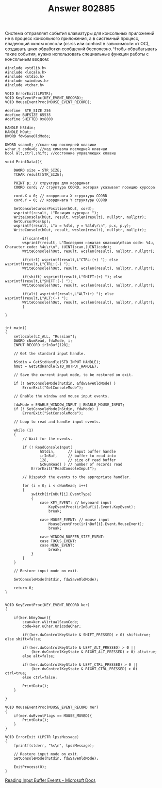 ﻿---
title: "Answer 802885"
se.owner.user_id: 240512
se.owner.display_name: "MSDN.WhiteKnight"
se.owner.link: "https://ru.stackoverflow.com/users/240512/msdn-whiteknight"
se.answer_id: 802885
se.question_id: 801076
se.post_type: answer
se.score: 2
se.is_accepted: True
---
<p>Система отправляет события клавиатуры для консольных приложений не в процесс консольного приложения, а в системный процесс, владеющий окном консоли (csrss или conhost в зависимости от ОС), создавать цикл обработки сообщений бесполезно. Чтобы обрабатывать такие события, нужно использовать специальные функции работы с консольным вводом:</p>

<pre><code>#include &lt;stdlib.h&gt;
#include &lt;locale.h&gt;  
#include &lt;stdio.h&gt;
#include &lt;windows.h&gt;
#include &lt;tchar.h&gt;

VOID ErrorExit(LPSTR);
VOID KeyEventProc(KEY_EVENT_RECORD); 
VOID MouseEventProc(MOUSE_EVENT_RECORD);

#define  STR_SIZE 256
#define BUFSIZE 65535
#define SHIFTED 0x8000

HANDLE hStdin; 
HANDLE hOut;
DWORD fdwSaveOldMode;

DWORD scan=0; //скан-код последней клавиши
wchar_t code=0; //код символа последней клавиши
bool alt,ctrl,shift; //состояние управляющих клавиш

void PrintData(){

    DWORD size = STR_SIZE;
    TCHAR result[STR_SIZE];         

    POINT p; // структура для координат
    COORD cord; // структура COORD, которая указывает позицию курсора

    cord.X = 0; // координата X структуры COORD
    cord.Y = 0; // координата Y структуры COORD

    SetConsoleCursorPosition(hOut, cord);
    wsprintf(result, L"Позиция курсора: ");
    WriteConsole(hOut, result, wcslen(result), nullptr, nullptr);
    GetCursorPos(&amp;p);
    wsprintf(result, L"x = %4ld, y = %4ld\r\n", p.x, p.y);
    WriteConsole(hOut, result, wcslen(result), nullptr, nullptr);

        if(scan!=0){
        wsprintf(result, L"Последняя нажатая клавиша\nScan code: %4u, Character code: %4u\r\n", (UINT)scan,(UINT)code);
        WriteConsole(hOut, result, wcslen(result), nullptr, nullptr);

        if(ctrl) wsprintf(result,L"CTRL:(+) "); else  wsprintf(result,L"CTRL:(-) ");
        WriteConsole(hOut, result, wcslen(result), nullptr, nullptr);

        if(shift) wsprintf(result,L"SHIFT:(+) "); else  wsprintf(result,L"SHIFT:(-) ");
        WriteConsole(hOut, result, wcslen(result), nullptr, nullptr);

        if(alt) wsprintf(result,L"ALT:(+) "); else  wsprintf(result,L"ALT:(-) ");
        WriteConsole(hOut, result, wcslen(result), nullptr, nullptr);
        }     

}


int main() 
{ 
    setlocale(LC_ALL, "Russian");
    DWORD cNumRead, fdwMode, i; 
    INPUT_RECORD irInBuf[128];         

    // Get the standard input handle. 

    hStdin = GetStdHandle(STD_INPUT_HANDLE); 
    hOut = GetStdHandle(STD_OUTPUT_HANDLE);

    // Save the current input mode, to be restored on exit. 

    if (! GetConsoleMode(hStdin, &amp;fdwSaveOldMode) ) 
        ErrorExit("GetConsoleMode"); 

    // Enable the window and mouse input events. 

    fdwMode = ENABLE_WINDOW_INPUT | ENABLE_MOUSE_INPUT; 
    if (! SetConsoleMode(hStdin, fdwMode) ) 
        ErrorExit("SetConsoleMode"); 

    // Loop to read and handle input events. 

    while (1) 
    { 
        // Wait for the events. 

        if (! ReadConsoleInput( 
                hStdin,      // input buffer handle 
                irInBuf,     // buffer to read into 
                128,         // size of read buffer 
                &amp;cNumRead) ) // number of records read 
            ErrorExit("ReadConsoleInput"); 

        // Dispatch the events to the appropriate handler. 

        for (i = 0; i &lt; cNumRead; i++) 
        {
            switch(irInBuf[i].EventType) 
            { 
                case KEY_EVENT: // keyboard input 
                    KeyEventProc(irInBuf[i].Event.KeyEvent); 
                    break; 

                case MOUSE_EVENT: // mouse input 
                    MouseEventProc(irInBuf[i].Event.MouseEvent); 
                    break; 

                case WINDOW_BUFFER_SIZE_EVENT: 
                case FOCUS_EVENT: 
                case MENU_EVENT:   
                    break;                 
            } 
        }
    } 

    // Restore input mode on exit.

    SetConsoleMode(hStdin, fdwSaveOldMode);

    return 0; 
}


VOID KeyEventProc(KEY_EVENT_RECORD ker)
{   

    if(ker.bKeyDown){
        scan=ker.wVirtualScanCode;
        code=ker.uChar.UnicodeChar;

        if((ker.dwControlKeyState &amp; SHIFT_PRESSED) &gt; 0) shift=true; else shift=false;

        if((ker.dwControlKeyState &amp; LEFT_ALT_PRESSED) &gt; 0 || 
            (ker.dwControlKeyState &amp; RIGHT_ALT_PRESSED) &gt; 0) alt=true; 
        else alt=false;

        if((ker.dwControlKeyState &amp; LEFT_CTRL_PRESSED) &gt; 0 || 
            (ker.dwControlKeyState &amp; RIGHT_CTRL_PRESSED) &gt; 0) ctrl=true; 
        else ctrl=false;

        PrintData();
    }

}

VOID MouseEventProc(MOUSE_EVENT_RECORD mer)
{
    if(mer.dwEventFlags == MOUSE_MOVED){
        PrintData();
    }    
}

VOID ErrorExit (LPSTR lpszMessage) 
{ 
    fprintf(stderr, "%s\n", lpszMessage); 

    // Restore input mode on exit.
    SetConsoleMode(hStdin, fdwSaveOldMode);

    ExitProcess(0); 
}
</code></pre>

<p><a href="https://docs.microsoft.com/en-us/windows/console/reading-input-buffer-events" rel="nofollow noreferrer">Reading Input Buffer Events - Microsoft Docs</a></p>
